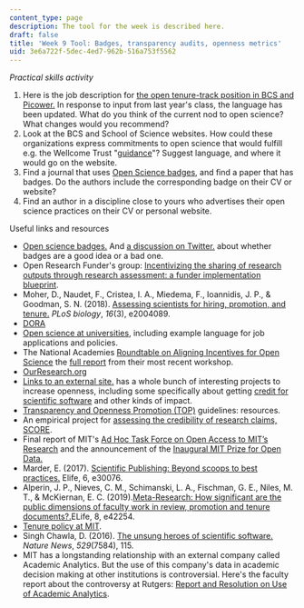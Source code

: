```yaml
---
content_type: page
description: The tool for the week is described here.
draft: false
title: 'Week 9 Tool: Badges, transparency audits, openness metrics'
uid: 3e6a722f-5dec-4ed7-962b-516a753f5562
---
```

*Practical skills activity*

1. Here is the job description for [the open tenure-track position in BCS and Picower.](https://academicjobsonline.org/ajo/jobs/22653) In response to input from last year's class, the language has been updated. What do you think of the current nod to open science? What changes would you recommend?
2. Look at the BCS and School of Science websites. How could these organizations express commitments to open science that would fulfill e.g. the Wellcome Trust "[guidance](https://wellcome.org/grant-funding/guidance/open-access-guidance/research-organisations-how-implement-responsible-and-fair-approaches-research)"? Suggest language, and where it would go on the website. 
3. Find a journal that uses [Open Science badges](https://www.cos.io/initiatives/badges), and find a paper that has badges. Do the authors include the corresponding badge on their CV or website? 
4. Find an author in a discipline close to yours who advertises their open science practices on their CV or personal website. 

Useful links and resources

- [Open science badges.](https://www.cos.io/initiatives/badges) And [a discussion on Twitter.](https://twitter.com/lakens/status/1456506610633805829) about whether badges are a good idea or a bad one. 
- Open Research Funder's group: [Incentivizing the sharing of research outputs through research assessment: a funder implementation blueprint](https://canvas.mit.edu/courses/16735/files/2628370?wrap=1).
- Moher, D., Naudet, F., Cristea, I. A., Miedema, F., Ioannidis, J. P., & Goodman, S. N. (2018). [Assessing scientists for hiring, promotion, and tenure.](https://journals.plos.org/plosbiology/article?id=10.1371/journal.pbio.2004089&rev=2) *PLoS biology*, *16*(3), e2004089.
- [DORA](https://sfdora.org)
- [Open science at universities](https://osf.io/kgnva/wiki/Universities/), including example language for job applications and policies.
- The National Academies [Roundtable on Aligning Incentives for Open Science](https://www.nationalacademies.org/our-work/roundtable-on-aligning-incentives-for-open-science?utm_source=BRDI&utm_campaign=9654e8a95e-EMAIL_CAMPAIGN_2017_08_15_COPY_01&utm_medium=email&utm_term=0_5b187d867a-9654e8a95e-&utm_source=BRDI&utm_campaign=9654e8a95e-EMAIL_CAMPAIGN_2017_08_15_COPY_01&utm_medium=email&utm_term=0_5b187d867a-9654e8a95e-129273345) the [full report](https://canvas.mit.edu/courses/16735/files/2628380?wrap=1) from their most recent workshop. 
- [OurResearch.org](http://ourresearch.org)
- [Links to an external site.](http://ourresearch.org) has a whole bunch of interesting projects to increase openness, including some specifically about getting [credit for scientific software](https://citeas.org) and other kinds of impact.
- [Transparency and Openness Promotion (TOP)](https://osf.io/9f6gx/) guidelines: resources.
- An empirical project for [assessing the credibility of research claims, SCORE](https://osf.io/preprints/socarxiv/46mnb/).
- Final report of MIT's [Ad Hoc Task Force on Open Access to MIT’s Research](https://open-access.mit.edu/sites/default/files/OA-Final-Report.pdf) and the announcement of the [Inaugural MIT Prize for Open Data.](https://libraries.mit.edu/news/prize-open-data/33342/)
- Marder, E. (2017). [Scientific Publishing: Beyond scoops to best practices.](https://elifesciences.org/articles/30076) Elife, 6, e30076.
- Alperin, J. P., Nieves, C. M., Schimanski, L. A., Fischman, G. E., Niles, M. T., & McKiernan, E. C. (2019).[Meta-Research: How significant are the public dimensions of faculty work in review, promotion and tenure documents?.](https://elifesciences.org/articles/42254)ELife, 8, e42254.
- [Tenure policy at MIT](https://policies.mit.edu/policies-procedures/30-faculty-appointment-promotion-and-tenure-guidelines/32-tenure-process).
- Singh Chawla, D. (2016). [The unsung heroes of scientific software.](https://www.nature.com/articles/529115a) *Nature News*, *529*(7584), 115.
- MIT has a longstanding relationship with an external company called Academic Analytics. But the use of this company's data in academic decision making at other institutions is controversial. Here's the faculty report about the controversy at Rutgers: [Report and Resolution on Use of Academic Analytics](https://nbfc.rutgers.edu/documents/report-and-resolution-use-academic-analytics).